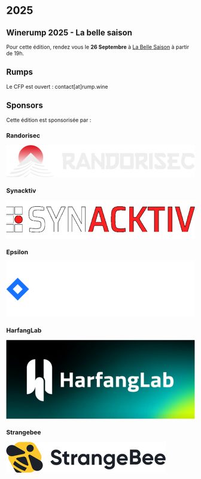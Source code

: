 # 2025

## Winerump 2025 - La belle saison

Pour cette édition, rendez vous le **26 Septembre** à [La Belle Saison](https://maps.app.goo.gl/X2wfp2rte3S8VUSf9) à partir de 19h.

## Rumps

Le CFP est ouvert : contact[at]rump.wine

## Sponsors

Cette édition est sponsorisée par :

### Randorisec

![](./medias/randorisec.png)

### Synacktiv

![](./medias/synacktiv.png)

### Epsilon 
![](./medias/epsilon.svg)

### HarfangLab 

![](./medias/harfanglab.png)

### Strangebee
![](./medias/strangebee.svg)
